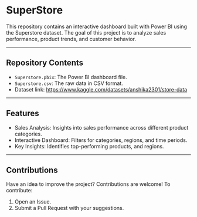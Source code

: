 # SuperStore
This repository contains an interactive dashboard built with Power BI using the Superstore dataset. The goal of this project is to analyze sales performance, product trends, and customer behavior.

---

## Repository Contents

- `Superstore.pbix`: The Power BI dashboard file.
- `Superstore.csv`: The raw data in CSV format.
- Dataset link: https://www.kaggle.com/datasets/anshika2301/store-data

---

## Features

- Sales Analysis: Insights into sales performance across different product categories.
- Interactive Dashboard: Filters for categories, regions, and time periods.
- Key Insights: Identifies top-performing products, and regions.

---

## Contributions

Have an idea to improve the project? Contributions are welcome! To contribute:
1. Open an Issue.
2. Submit a Pull Request with your suggestions.

